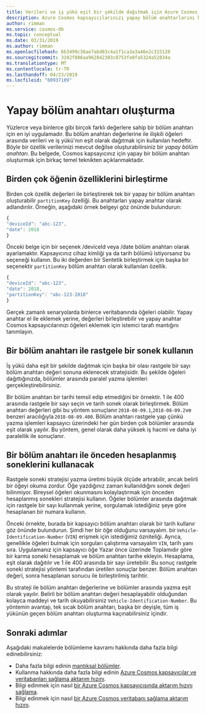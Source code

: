 ```yaml
---
title: Verileri ve iş yükü eşit bir şekilde dağıtmak için Azure Cosmos DB'de yapay bölüm anahtarı oluşturun.
description: Azure Cosmos kapsayıcılarınızı yapay bölüm anahtarlarını kullanmayı öğrenin
author: rimman
ms.service: cosmos-db
ms.topic: conceptual
ms.date: 03/31/2019
ms.author: rimman
ms.openlocfilehash: 6b3499c36ae7abd03c4a1f1ca3a3a46e2c315120
ms.sourcegitcommit: 3102f886aa962842303c8753fe8fa5324a52834a
ms.translationtype: MT
ms.contentlocale: tr-TR
ms.lasthandoff: 04/23/2019
ms.locfileid: "60937109"
---
```

# <a name="create-a-synthetic-partition-key"></a>Yapay bölüm anahtarı oluşturma

Yüzlerce veya binlerce gibi birçok farklı değerlere sahip bir bölüm anahtarı için en iyi uygulamadır. Bu bölüm anahtarı değerlerine ile ilişkili öğeleri arasında verileri ve iş yükü'nın eşit olarak dağıtmak için kullanılan hedeftir. Böyle bir özellik verilerinizi mevcut değilse oluşturabilirsiniz bir *yapay bölüm anahtarı*. Bu belgede, Cosmos kapsayıcınız için yapay bir bölüm anahtarı oluşturmak için birkaç temel teknikten açıklanmaktadır.

## <a name="concatenate-multiple-properties-of-an-item"></a>Birden çok öğenin özelliklerini birleştirme

Birden çok özellik değerleri ile birleştirerek tek bir yapay bir bölüm anahtarı oluşturabilir `partitionKey` özelliği. Bu anahtarları yapay anahtar olarak adlandırılır. Örneğin, aşağıdaki örnek belgeyi göz önünde bulundurun:

```JavaScript
{
"deviceId": "abc-123",
"date": 2018
}
```

Önceki belge için bir seçenek /deviceId veya /date bölüm anahtarı olarak ayarlamaktır. Kapsayıcınız cihaz kimliği ya da tarih bölümü istiyorsanız bu seçeneği kullanın. Bu iki değerden bir Sentetik birleştirmek için başka bir seçenektir `partitionKey` bölüm anahtarı olarak kullanılan özellik.

```JavaScript
{
"deviceId": "abc-123",
"date": 2018,
"partitionKey": "abc-123-2018"
}
```

Gerçek zamanlı senaryolarda binlerce veritabanında öğeleri olabilir. Yapay anahtar el ile eklemek yerine, değerleri birleştirebilir ve yapay anahtar Cosmos kapsayıcılarınızı öğeleri eklemek için istemci tarafı mantığını tanımlayın.

## <a name="use-a-partition-key-with-a-random-suffix"></a>Bir bölüm anahtarı ile rastgele bir sonek kullanın

İş yükü daha eşit bir şekilde dağıtmak için başka bir olası rastgele bir sayı bölüm anahtarı değeri sonuna eklenecek stratejisidir. Bu şekilde öğeleri dağıttığınızda, bölümler arasında paralel yazma işlemleri gerçekleştirebilirsiniz.

Bir bölüm anahtarı bir tarihi temsil edip etmediğini bir örnektir. 1 ile 400 arasında rastgele bir sayı seçin ve tarih sonek olarak birleştirmek. Bölüm anahtarı değerleri gibi bu yöntem sonuçlanır `2018-08-09.1`,`2018-08-09.2`ve benzeri aracılığıyla `2018-08-09.400`. Bölüm anahtarı rastgele yap çünkü yazma işlemleri kapsayıcı üzerindeki her gün birden çok bölümler arasında eşit olarak yayılır. Bu yöntem, genel olarak daha yüksek iş hacmi ve daha iyi paralellik ile sonuçlanır.

## <a name="use-a-partition-key-with-pre-calculated-suffixes"></a>Bir bölüm anahtarı ile önceden hesaplanmış soneklerini kullanacak 

Rastgele soneki stratejisi yazma üretimi büyük ölçüde artırabilir, ancak belirli bir öğeyi okuma zordur. Öğe yazdığınız zaman kullanıldığını sonek değeri bilinmiyor. Bireysel öğeleri okunmasını kolaylaştırmak için önceden hesaplanmış sonekleri stratejisi kullanın. Öğeler bölümler arasında dağıtmak için rastgele bir sayı kullanmak yerine, sorgulamak istediğiniz şeye göre hesaplanan bir numara kullanın.

Önceki örnekte, burada bir kapsayıcı bölüm anahtarı olarak bir tarih kullanır göz önünde bulundurun. Şimdi her bir öğe olduğunu varsayalım. bir `Vehicle-Identification-Number` (`VIN`) erişmek için istediğimiz özniteliği. Ayrıca, genellikle öğeleri bulmak için sorguları çalıştırma varsayalım `VIN`, tarih yanı sıra. Uygulamanız için kapsayıcı öğe Yazar önce üzerinde Toplamıdır göre bir karma soneki hesaplamak ve bölüm anahtarı tarihe ekleyin. Hesaplama, eşit olarak dağıtılır ve 1 ile 400 arasında bir sayı üretebilir. Bu sonuç rastgele soneki stratejisi yöntemi tarafından üretilen sonuçlar benzer. Bölüm anahtarı değeri, sonra hesaplanan sonucu ile birleştirilmiş tarihtir.

Bu strateji ile bölüm anahtarı değerlerine ve bölümler arasında yazma eşit olarak yayılır. Belirli bir bölüm anahtarı değeri hesaplayabilir olduğundan kolayca maddeyi ve tarih okuyabilirsiniz `Vehicle-Identification-Number`. Bu yöntemin avantajı, tek sıcak bölüm anahtarı, başka bir deyişle, tüm iş yükünün geçen bölüm anahtarı oluşturma kaçınabilirsiniz içindir. 

## <a name="next-steps"></a>Sonraki adımlar

Aşağıdaki makalelerde bölümleme kavramı hakkında daha fazla bilgi edinebilirsiniz:

* Daha fazla bilgi edinin [mantıksal bölümler](partition-data.md).
* Kullanma hakkında daha fazla bilgi edinin [Azure Cosmos kapsayıcılar ve veritabanları sağlama aktarım hızını](set-throughput.md).
* Bilgi edinmek için nasıl [bir Azure Cosmos kapsayıcısında aktarım hızını sağlama](how-to-provision-container-throughput.md).
* Bilgi edinmek için nasıl [bir Azure Cosmos veritabanı sağlama aktarım hızını](how-to-provision-database-throughput.md).
